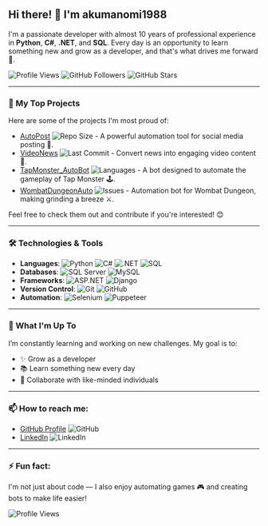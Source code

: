 ## Hi there! 👋 I'm akumanomi1988

I'm a passionate developer with almost 10 years of professional experience in **Python**, **C#**, **.NET**, and **SQL**. Every day is an opportunity to learn something new and grow as a developer, and that's what drives me forward 🚀.

![Profile Views](https://komarev.com/ghpvc/?username=akumanomi1988&color=brightgreen)
![GitHub Followers](https://img.shields.io/github/followers/akumanomi1988?label=Followers&style=social)
![GitHub Stars](https://img.shields.io/github/stars/akumanomi1988?label=Stars&style=social)

---

### 🚀 My Top Projects
Here are some of the projects I'm most proud of:

- [AutoPost](https://github.com/akumanomi1988/AutoPost) ![Repo Size](https://img.shields.io/github/repo-size/akumanomi1988/AutoPost?color=blue) - A powerful automation tool for social media posting 📱.
- [VideoNews](https://github.com/akumanomi1988/VideoNews) ![Last Commit](https://img.shields.io/github/last-commit/akumanomi1988/VideoNews?color=yellow) - Convert news into engaging video content 🎥.
- [TapMonster_AutoBot](https://github.com/akumanomi1988/TapMonster_AutoBot) ![Languages](https://img.shields.io/github/languages/top/akumanomi1988/TapMonster_AutoBot?color=orange) - A bot designed to automate the gameplay of Tap Monster 🕹️.
- [WombatDungeonAuto](https://github.com/akumanomi1988/WombatDungeonAuto) ![Issues](https://img.shields.io/github/issues/akumanomi1988/WombatDungeonAuto?color=red) - Automation bot for Wombat Dungeon, making grinding a breeze ⚔️.

Feel free to check them out and contribute if you're interested! 😊

---

### 🛠️ Technologies & Tools

- **Languages**: ![Python](https://img.shields.io/badge/-Python-3776AB?logo=python&logoColor=white&style=flat) ![C#](https://img.shields.io/badge/-C%23-239120?logo=c-sharp&logoColor=white&style=flat) ![.NET](https://img.shields.io/badge/-.NET-512BD4?logo=dotnet&logoColor=white&style=flat) ![SQL](https://img.shields.io/badge/-SQL-003B57?logo=databricks&logoColor=white&style=flat)
- **Databases**: ![SQL Server](https://img.shields.io/badge/-SQL%20Server-CC2927?logo=microsoft-sql-server&logoColor=white&style=flat) ![MySQL](https://img.shields.io/badge/-MySQL-4479A1?logo=mysql&logoColor=white&style=flat)
- **Frameworks**: ![ASP.NET](https://img.shields.io/badge/-ASP.NET-512BD4?logo=dotnet&logoColor=white&style=flat) ![Django](https://img.shields.io/badge/-Django-092E20?logo=django&logoColor=white&style=flat)
- **Version Control**: ![Git](https://img.shields.io/badge/-Git-F05032?logo=git&logoColor=white&style=flat) ![GitHub](https://img.shields.io/badge/-GitHub-181717?logo=github&logoColor=white&style=flat)
- **Automation**: ![Selenium](https://img.shields.io/badge/-Selenium-43B02A?logo=selenium&logoColor=white&style=flat) ![Puppeteer](https://img.shields.io/badge/-Puppeteer-40B5A4?logo=puppeteer&logoColor=white&style=flat)

---

### 🌱 What I'm Up To

I’m constantly learning and working on new challenges. My goal is to:

- ✨ Grow as a developer
- 📚 Learn something new every day
- 🤝 Collaborate with like-minded individuals

---

### 📫 How to reach me:
- [GitHub Profile](https://github.com/akumanomi1988) ![GitHub](https://img.shields.io/badge/-GitHub-181717?logo=github&logoColor=white&style=flat)
- [LinkedIn](https://www.linkedin.com/your-link-here) ![LinkedIn](https://img.shields.io/badge/-LinkedIn-0077B5?logo=linkedin&logoColor=white&style=flat)

---

### ⚡ Fun fact:
I'm not just about code — I also enjoy automating games 🎮 and creating bots to make life easier!

![Profile Views](https://komarev.com/ghpvc/?username=akumanomi1988&color=brightgreen)

